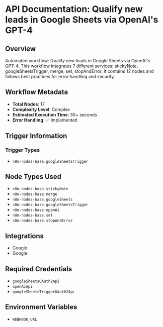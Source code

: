 # API Documentation: Qualify new leads in Google Sheets via OpenAI's GPT-4

## Overview
Automated workflow: Qualify new leads in Google Sheets via OpenAI's GPT-4. This workflow integrates 7 different services: stickyNote, googleSheetsTrigger, merge, set, stopAndError. It contains 12 nodes and follows best practices for error handling and security.

## Workflow Metadata
- **Total Nodes**: 17
- **Complexity Level**: Complex
- **Estimated Execution Time**: 30+ seconds
- **Error Handling**: ✅ Implemented

## Trigger Information
### Trigger Types
- `n8n-nodes-base.googleSheetsTrigger`

## Node Types Used
- `n8n-nodes-base.stickyNote`
- `n8n-nodes-base.merge`
- `n8n-nodes-base.googleSheets`
- `n8n-nodes-base.googleSheetsTrigger`
- `n8n-nodes-base.openAi`
- `n8n-nodes-base.set`
- `n8n-nodes-base.stopAndError`

## Integrations
- Google
- Google

## Required Credentials
- `googleSheetsOAuth2Api`
- `openAiApi`
- `googleSheetsTriggerOAuth2Api`

## Environment Variables
- `WEBHOOK_URL`
